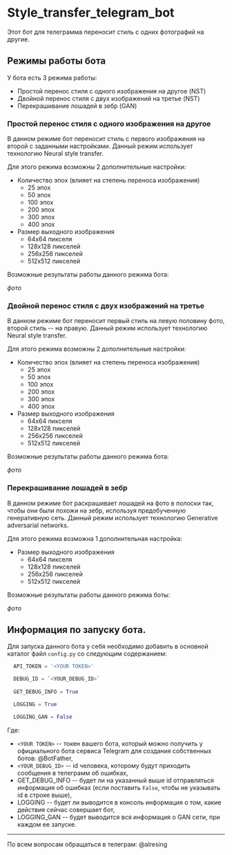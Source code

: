 # Style_transfer_telegram_bot
Этот бот для телеграмма переносит стиль с одних фотографий на другие.

## Режимы работы бота

У бота есть 3 режима работы:
- Простой перенос стиля с одного изображения на другое (NST)
- Двойной перенос стиля с двух изображений на третье (NST)
- Перекрашивание лошадей в зебр (GAN)

### Простой перенос стиля с одного изображения на другое
В данном режиме бот переносит стиль с первого изображения на второй с заданными настройками. 
Данный режим использует технологию Neural style transfer.

Для этого режима возможны 2 дополнительные настройки:
- Количество эпох (влияет на степень переноса изображения)
  - 25 эпох
  - 50 эпох
  - 100 эпох
  - 200 эпох
  - 300 эпох
  - 400 эпох
- Размер выходного изображения
  - 64х64 пикселя
  - 128х128 пикселей
  - 256х256 пикселей
  - 512х512 пикселей
  
Возможные результаты работы данного режима бота:

*фото*

### Двойной перенос стиля с двух изображений на третье
В данном режиме бот переносит первый стиль на левую половину фото, второй стиль -- на правую. 
Данный режим использует технологию Neural style transfer.

Для этого режима возможны 2 дополнительные настройки:
- Количество эпох (влияет на степень переноса изображения)
  - 25 эпох
  - 50 эпох
  - 100 эпох
  - 200 эпох
  - 300 эпох
  - 400 эпох
- Размер выходного изображения
  - 64х64 пикселя
  - 128х128 пикселей
  - 256х256 пикселей
  - 512х512 пикселей
  
Возможные результаты работы данного режима бота:
  
*фото*
  
### Перекрашивание лошадей в зебр
В данном режиме бот раскрашивает лошадей на фото в полоски так, чтобы они были похожи на зебр, используя предобученную генеративную сеть. 
Данный режим использует технологию Generative adversarial networks.

Для этого режима возможна 1 дополнительная настройка:
- Размер выходного изображения
  - 64х64 пикселя
  - 128х128 пикселей
  - 256х256 пикселей
  - 512х512 пикселей
  
Возможные результаты работы данного режима боты:

*фото*

## Информация по запуску бота.
Для запуска данного бота у себя необходимо добавить в основной каталог файл `config.py` со следующим содержанием:
```Python
  API_TOKEN = '<YOUR TOKEN>'

  DEBUG_ID = `<YOUR_DEBUG_ID>`
  
  GET_DEBUG_INFO = True

  LOGGING = True

  LOGGING_GAN = False
```

Где:
- `<YOUR TOKEN>` -- токен вашего бота, который можно получить у официального бота сервиса Telegram для создания собственных ботов: @BotFather,
- `<YOUR_DEBUG_ID>` -- id человека, которому будут приходить сообщения в телеграмм об ошибках,
- GET_DEBUG_INFO -- будет ли на указанный выше id отправляться информация об ошибках (если поставить `False`, чтобы не указывать id в строке выше),
- LOGGING -- будет ли выводится в консоль информация о том, какие действия сейчас совершает бот,
- LOGGING_GAN -- будет выводится вся информация о GAN сети, при каждом ее запуске.

_____

По всем вопросам обращаться в телеграм: @alresing